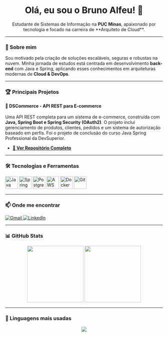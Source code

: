 <h1 align="center">Olá, eu sou o Bruno Alfeu! 👋</h1>

<p align="center">
Estudante de Sistemas de Informação na <strong>PUC Minas</strong>, apaixonado por tecnologia e focado na carreira de **Arquiteto de Cloud**.
</p>

---

### 🚀 Sobre mim

Sou motivado pela criação de soluções escaláveis, seguras e robustas na nuvem. Minha jornada de estudos está centrada em desenvolvimento **back-end** com Java e Spring, aplicando esses conhecimentos em arquiteturas modernas de **Cloud & DevOps**.

---

### 🏆 Principais Projetos

#### 🛒 DSCommerce - API REST para E-commerce
Uma API REST completa para um sistema de e-commerce, construída com **Java, Spring Boot e Spring Security (OAuth2)**. O projeto inclui gerenciamento de produtos, clientes, pedidos e um sistema de autorização baseado em perfis. Foi o projeto de conclusão do curso Java Spring Professional da DevSuperior.

* **[🔗 Ver Repositório Completo](https://github.com/BrunoAlfeu/Dscommerce)**

---

### 🛠️ Tecnologias e Ferramentas

<p align="left">
  <img src="https://cdn.jsdelivr.net/gh/devicons/devicon/icons/java/java-original.svg" alt="Java" width="40" height="40"/>
  <img src="https://cdn.jsdelivr.net/gh/devicons/devicon/icons/spring/spring-original.svg" alt="Spring" width="40" height="40"/>
  <img src="https://cdn.jsdelivr.net/gh/devicons/devicon/icons/postgresql/postgresql-original.svg" alt="PostgreSQL" width="40" height="40"/>
  <img src="https://img.icons8.com/color/48/000000/amazon-web-services.png" alt="AWS" width="40" height="40"/>
  <img src="https://cdn.jsdelivr.net/gh/devicons/devicon/icons/docker/docker-original.svg" alt="Docker" width="40" height="40"/>
  <img src="https://cdn.jsdelivr.net/gh/devicons/devicon/icons/git/git-original.svg" alt="Git" width="40" height="40"/>
</p>

---

### 📫 Onde me encontrar

<p align="left">
  <a href="mailto:bruno.alfeu.dev@gmail.com">
    <img src="https://img.shields.io/badge/Gmail-D14836?style=for-the-badge&logo=gmail&logoColor=white" alt="Gmail" />
  </a>
  <a href="https://www.linkedin.com/in/bruno-alfeu-dev" target="_blank">
    <img src="https://img.shields.io/badge/-LinkedIn-0077B5?style=for-the-badge&logo=linkedin&logoColor=white" alt="LinkedIn" />
  </a>
</p>

---

### 📊 GitHub Stats

<p align="center">
  <img height="180em" src="https://github-readme-stats.vercel.app/api?username=BrunoAlfeu&show_icons=true&theme=dracula&include_all_commits=true&count_private=true&hide_rank=true"/>
  <img height="180em" src="https://github-readme-streak-stats.herokuapp.com/?user=BrunoAlfeu&theme=dracula"/>
</p>

---

### 🧠 Linguagens mais usadas

<p align="center">
  <img src="https://github-readme-stats.vercel.app/api/top-langs/?username=BrunoAlfeu&layout=compact&theme=dracula" />
</p>
